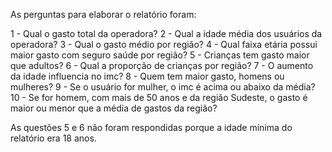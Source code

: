 As perguntas para elaborar o relatório foram:

1 - Qual o gasto total da operadora?
2 - Qual a idade média dos usuários da operadora?
3 - Qual o gasto médio por região?
4 - Qual faixa etária possui maior gasto com seguro saúde por região?
5 - Crianças tem gasto maior que adultos?
6 - Qual a proporção de crianças por região?
7 - O aumento da idade influencia no imc?
8 - Quem tem maior gasto, homens ou mulheres?
9 - Se o usuário for mulher, o imc é acima ou abaixo da média?
10 - Se for homem, com mais de 50 anos e da região Sudeste, o gasto é maior ou menor que a média de gastos da região?

As questões 5 e 6 não foram respondidas porque a idade mínima do relatório era 18 anos.
